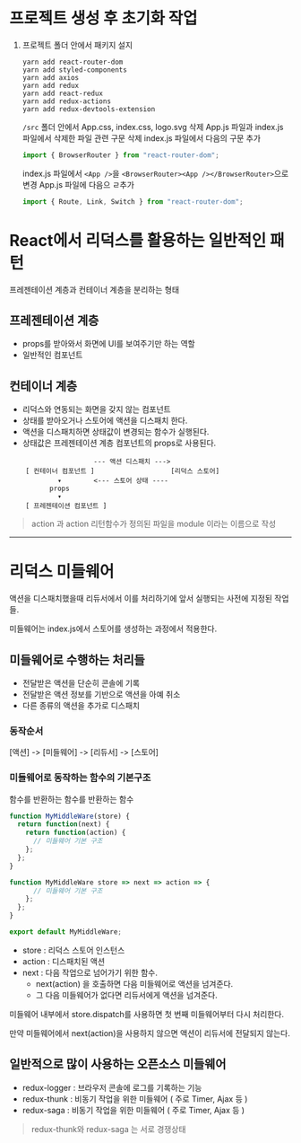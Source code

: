 # 프로젝트 생성 후 초기화 작업

1. 프로젝트 폴더 안에서 패키지 설지

   ```shell
   yarn add react-router-dom
   yarn add styled-components
   yarn add axios
   yarn add redux
   yarn add react-redux
   yarn add redux-actions
   yarn add redux-devtools-extension
   ```

   `/src` 폴더 안에서 App.css, index.css, logo.svg 삭제
   App.js 파일과 index.js 파일에서 삭제한 파일 관련 구문 삭제
   index.js 파일에서 다음의 구문 추가

   ```js
   import { BrowserRouter } from "react-router-dom";
   ```

   index.js 파일에서 `<App />`을 `<BrowserRouter><App /></BrowserRouter>`으로 변경
   App.js 파일에 다음으 ㄹ추가

   ```js
   import { Route, Link, Switch } from "react-router-dom";
   ```

# React에서 리덕스를 활용하는 일반적인 패턴

프레젠테이션 계층과 컨테이너 계층을 분리하는 형태

## 프레젠테이션 계층

- props를 받아와서 화면에 UI를 보여주기만 하는 역할
- 일반적인 컴포넌트

## 컨테이너 계층

- 리덕스와 연동되는 화면을 갖지 않는 컴포넌트
- 상태를 받아오거나 스토어에 액션을 디스패치 한다.
- 액션을 디스패치하면 상태값이 변경되는 함수가 실행된다.
- 상태값은 프레젠테이션 계층 컴포넌트의 props로 사용된다.

```
                     --- 액션 디스패치 --->
    [ 컨테이너 컴포넌트 ]                   [리덕스 스토어]
            ▾        <--- 스토어 상태 ----
          props
            ▾
    [ 프레젠테이션 컴포넌트 ]
```

> action 과 action 리턴함수가 정의된 파일을 module 이라는 이름으로 작성

---

# 리덕스 미들웨어

액션을 디스패치했을때 리듀서에서 이를 처리하기에 앞서 실행되는 사전에 지정된 작업들.

미들웨어는 index.js에서 스토어를 생성하는 과정에서 적용한다.

## 미들웨어로 수행하는 처리들

- 전달받은 액션을 단순히 콘솔에 기록
- 전달받은 액션 정보를 기반으로 액션을 아예 취소
- 다른 종류의 액션을 추가로 디스패치

### 동작순서

[액션] -> [미들웨어] -> [리듀서] -> [스토어]

### 미들웨어로 동작하는 함수의 기본구조

함수를 반환하는 함수를 반환하는 함수

```js
function MyMiddleWare(store) {
  return function(next) {
    return function(action) {
      // 미들웨어 기본 구조
    };
  };
}

function MyMiddleWare store => next => action => {
      // 미들웨어 기본 구조
    };
  };
}

export default MyMiddleWare;
```

- store : 리덕스 스토어 인스턴스
- action : 디스패치된 액션
- next : 다음 작업으로 넘어가기 위한 함수.
  - next(action) 을 호출하면 다음 미들웨어로 액션을 넘겨준다.
  - 그 다음 미들웨어가 없다면 리듀서에게 액션을 넘겨준다.

미들웨어 내부에서 store.dispatch를 사용하면 첫 번째 미들웨어부터 다시 처리한다.

만약 미들웨어에서 next(action)을 사용하지 않으면 액션이 리듀서에 전달되지 않는다.

## 일반적으로 많이 사용하는 오픈소스 미들웨어

- redux-logger : 브라우저 콘솔에 로그를 기록하는 기능
- redux-thunk : 비동기 작업을 위한 미들웨어 ( 주로 Timer, Ajax 등 )
- redux-saga : 비동기 작업을 위한 미들웨어 ( 주로 Timer, Ajax 등 )

> redux-thunk와 redux-saga 는 서로 경쟁상태
